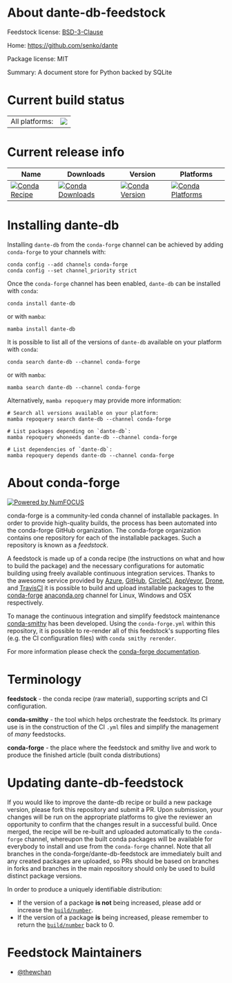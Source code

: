 About dante-db-feedstock
========================

Feedstock license: [BSD-3-Clause](https://github.com/conda-forge/dante-db-feedstock/blob/main/LICENSE.txt)

Home: https://github.com/senko/dante

Package license: MIT

Summary: A document store for Python backed by SQLite

Current build status
====================


<table><tr><td>All platforms:</td>
    <td>
      <a href="https://dev.azure.com/conda-forge/feedstock-builds/_build/latest?definitionId=24048&branchName=main">
        <img src="https://dev.azure.com/conda-forge/feedstock-builds/_apis/build/status/dante-db-feedstock?branchName=main">
      </a>
    </td>
  </tr>
</table>

Current release info
====================

| Name | Downloads | Version | Platforms |
| --- | --- | --- | --- |
| [![Conda Recipe](https://img.shields.io/badge/recipe-dante--db-green.svg)](https://anaconda.org/conda-forge/dante-db) | [![Conda Downloads](https://img.shields.io/conda/dn/conda-forge/dante-db.svg)](https://anaconda.org/conda-forge/dante-db) | [![Conda Version](https://img.shields.io/conda/vn/conda-forge/dante-db.svg)](https://anaconda.org/conda-forge/dante-db) | [![Conda Platforms](https://img.shields.io/conda/pn/conda-forge/dante-db.svg)](https://anaconda.org/conda-forge/dante-db) |

Installing dante-db
===================

Installing `dante-db` from the `conda-forge` channel can be achieved by adding `conda-forge` to your channels with:

```
conda config --add channels conda-forge
conda config --set channel_priority strict
```

Once the `conda-forge` channel has been enabled, `dante-db` can be installed with `conda`:

```
conda install dante-db
```

or with `mamba`:

```
mamba install dante-db
```

It is possible to list all of the versions of `dante-db` available on your platform with `conda`:

```
conda search dante-db --channel conda-forge
```

or with `mamba`:

```
mamba search dante-db --channel conda-forge
```

Alternatively, `mamba repoquery` may provide more information:

```
# Search all versions available on your platform:
mamba repoquery search dante-db --channel conda-forge

# List packages depending on `dante-db`:
mamba repoquery whoneeds dante-db --channel conda-forge

# List dependencies of `dante-db`:
mamba repoquery depends dante-db --channel conda-forge
```


About conda-forge
=================

[![Powered by
NumFOCUS](https://img.shields.io/badge/powered%20by-NumFOCUS-orange.svg?style=flat&colorA=E1523D&colorB=007D8A)](https://numfocus.org)

conda-forge is a community-led conda channel of installable packages.
In order to provide high-quality builds, the process has been automated into the
conda-forge GitHub organization. The conda-forge organization contains one repository
for each of the installable packages. Such a repository is known as a *feedstock*.

A feedstock is made up of a conda recipe (the instructions on what and how to build
the package) and the necessary configurations for automatic building using freely
available continuous integration services. Thanks to the awesome service provided by
[Azure](https://azure.microsoft.com/en-us/services/devops/), [GitHub](https://github.com/),
[CircleCI](https://circleci.com/), [AppVeyor](https://www.appveyor.com/),
[Drone](https://cloud.drone.io/welcome), and [TravisCI](https://travis-ci.com/)
it is possible to build and upload installable packages to the
[conda-forge](https://anaconda.org/conda-forge) [anaconda.org](https://anaconda.org/)
channel for Linux, Windows and OSX respectively.

To manage the continuous integration and simplify feedstock maintenance
[conda-smithy](https://github.com/conda-forge/conda-smithy) has been developed.
Using the ``conda-forge.yml`` within this repository, it is possible to re-render all of
this feedstock's supporting files (e.g. the CI configuration files) with ``conda smithy rerender``.

For more information please check the [conda-forge documentation](https://conda-forge.org/docs/).

Terminology
===========

**feedstock** - the conda recipe (raw material), supporting scripts and CI configuration.

**conda-smithy** - the tool which helps orchestrate the feedstock.
                   Its primary use is in the construction of the CI ``.yml`` files
                   and simplify the management of *many* feedstocks.

**conda-forge** - the place where the feedstock and smithy live and work to
                  produce the finished article (built conda distributions)


Updating dante-db-feedstock
===========================

If you would like to improve the dante-db recipe or build a new
package version, please fork this repository and submit a PR. Upon submission,
your changes will be run on the appropriate platforms to give the reviewer an
opportunity to confirm that the changes result in a successful build. Once
merged, the recipe will be re-built and uploaded automatically to the
`conda-forge` channel, whereupon the built conda packages will be available for
everybody to install and use from the `conda-forge` channel.
Note that all branches in the conda-forge/dante-db-feedstock are
immediately built and any created packages are uploaded, so PRs should be based
on branches in forks and branches in the main repository should only be used to
build distinct package versions.

In order to produce a uniquely identifiable distribution:
 * If the version of a package **is not** being increased, please add or increase
   the [``build/number``](https://docs.conda.io/projects/conda-build/en/latest/resources/define-metadata.html#build-number-and-string).
 * If the version of a package **is** being increased, please remember to return
   the [``build/number``](https://docs.conda.io/projects/conda-build/en/latest/resources/define-metadata.html#build-number-and-string)
   back to 0.

Feedstock Maintainers
=====================

* [@thewchan](https://github.com/thewchan/)

